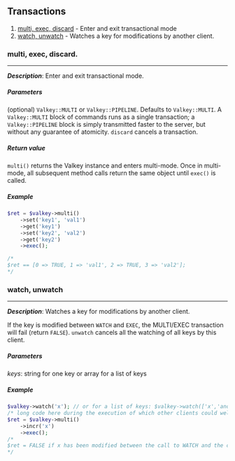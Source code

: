 ## Transactions

1. [multi, exec, discard](#multi-exec-discard) - Enter and exit transactional mode
2. [watch, unwatch](#watch-unwatch) - Watches a key for modifications by another client.

### multi, exec, discard.
-----
_**Description**_: Enter and exit transactional mode.

##### *Parameters*
(optional) `Valkey::MULTI` or `Valkey::PIPELINE`. Defaults to `Valkey::MULTI`. A `Valkey::MULTI` block of commands runs as a single transaction; a `Valkey::PIPELINE` block is simply transmitted faster to the server, but without any guarantee of atomicity. `discard` cancels a transaction.

##### *Return value*
`multi()` returns the Valkey instance and enters multi-mode. Once in multi-mode, all subsequent method calls return the same object until `exec()` is called.

##### *Example*

```php
$ret = $valkey->multi()
    ->set('key1', 'val1')
    ->get('key1')
    ->set('key2', 'val2')
    ->get('key2')
    ->exec();

/*
$ret == [0 => TRUE, 1 => 'val1', 2 => TRUE, 3 => 'val2'];
*/
```

### watch, unwatch
-----
_**Description**_: Watches a key for modifications by another client.

If the key is modified between `WATCH` and `EXEC`, the MULTI/EXEC transaction will fail (return `FALSE`). `unwatch` cancels all the watching of all keys by this client.

##### *Parameters*
*keys*: string for one key or array for a list of keys

##### *Example*

```php
$valkey->watch('x'); // or for a list of keys: $valkey->watch(['x','another key']);
/* long code here during the execution of which other clients could well modify `x` */
$ret = $valkey->multi()
    ->incr('x')
    ->exec();
/*
$ret = FALSE if x has been modified between the call to WATCH and the call to EXEC.
*/
```

